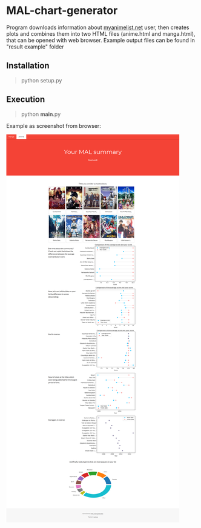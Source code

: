 # MAL-chart-generator
Program downloads information about [myanimelist.net](https://myanimelist.net/) user, then creates plots and combines them into two HTML files (anime.html and manga.html), that can be opened with web browser. Example output files can be found in "result example" folder

## Installation
> python setup.py
## Execution
> python __main__.py

Example as screenshot from browser:

![cyk](result_example.png?raw=true "example")
